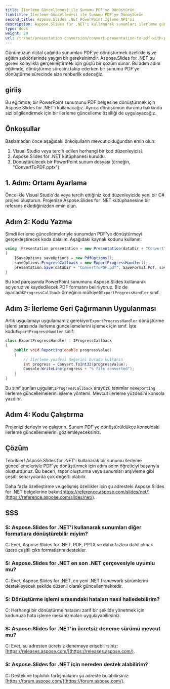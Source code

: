 ```yaml
---
title: İlerleme Güncellemesi ile Sunumu PDF'ye Dönüştürün
linktitle: İlerleme Güncellemesi ile Sunumu PDF'ye Dönüştürün
second_title: Aspose.Slides .NET PowerPoint İşleme API'si
description: Aspose.Slides for .NET'i kullanarak sunumları ilerleme güncellemeleriyle PDF'ye nasıl dönüştüreceğinizi öğrenin. Kaynak kodu içeren adım adım kılavuz.
type: docs
weight: 29
url: /tr/net/presentation-conversion/convert-presentation-to-pdf-with-progress-update/
---
```


Günümüzün dijital çağında sunumları PDF'ye dönüştürmek özellikle iş ve eğitim sektörlerinde yaygın bir gereksinimdir. Aspose.Slides for .NET bu görevi kolaylıkla gerçekleştirmek için güçlü bir çözüm sunar. Bu adım adım eğitimde, dönüştürme sürecini takip ederken bir sunumu PDF'ye dönüştürme sürecinde size rehberlik edeceğiz.

## giriiş

Bu eğitimde, bir PowerPoint sunumunu PDF belgesine dönüştürmek için Aspose.Slides for .NET'i kullanacağız. Ayrıca dönüşümün durumu hakkında sizi bilgilendirmek için bir ilerleme güncelleme özelliği de uygulayacağız.

## Önkoşullar

Başlamadan önce aşağıdaki önkoşulların mevcut olduğundan emin olun:

1. Visual Studio veya tercih edilen herhangi bir kod düzenleyicisi.
2. Aspose.Slides for .NET kütüphanesi kuruldu.
3. Dönüştürülecek bir PowerPoint sunum dosyası (örneğin, "ConvertToPDF.pptx").

## 1. Adım: Ortamı Ayarlama

Öncelikle Visual Studio'da veya tercih ettiğiniz kod düzenleyicide yeni bir C# projesi oluşturun. Projenize Aspose.Slides for .NET kütüphanesine bir referans eklediğinizden emin olun.

## Adım 2: Kodu Yazma

Şimdi ilerleme güncellemeleriyle sunumdan PDF'ye dönüştürmeyi gerçekleştirecek koda dalalım. Aşağıdaki kaynak kodunu kullanın:

```csharp
using (Presentation presentation = new Presentation(dataDir + "ConvertToPDF.pptx"))
{
    ISaveOptions saveOptions = new PdfOptions();
    saveOptions.ProgressCallback = new ExportProgressHandler();
    presentation.Save(dataDir + "ConvertToPDF.pdf", SaveFormat.Pdf, saveOptions);
}
```

 Bu kod parçasında PowerPoint sunumunu Aspose.Slides kullanarak açıyoruz ve kaydedilecek PDF formatını belirliyoruz. Biz de ayarladık`ProgressCallback` örneğinin mülkiyeti`ExportProgressHandler` sınıf.

## Adım 3: İlerleme Geri Çağırmanın Uygulanması

 Artık uygulamayı uygulamamız gerekiyor`ExportProgressHandler` dönüştürme işlemi sırasında ilerleme güncellemelerini işlemek için sınıf. İşte kodu`ExportProgressHandler` sınıf:

```csharp
class ExportProgressHandler : IProgressCallback
{
    public void Reporting(double progressValue)
    {
        // İlerleme yüzdesi değerini burada kullanın
        int progress = Convert.ToInt32(progressValue);
        Console.WriteLine(progress + "% file converted");
    }
}
```

 Bu sınıf şunları uygular:`IProgressCallback` arayüzü tanımlar ve`Reporting` ilerleme güncellemelerini işleme yöntemi. Mevcut ilerleme yüzdesini konsola yazdırır.

## Adım 4: Kodu Çalıştırma

Projenizi derleyin ve çalıştırın. Sunum PDF'ye dönüştürüldükçe konsoldaki ilerleme güncellemelerini gözlemleyeceksiniz.

## Çözüm

Tebrikler! Aspose.Slides for .NET'i kullanarak bir sunumu ilerleme güncellemeleriyle PDF'ye dönüştürmek için adım adım öğreticiyi başarıyla oluşturdunuz. Bu beceri, rapor oluşturma veya sunumları arşivleme gibi çeşitli senaryolarda çok değerli olabilir.

 Daha fazla özelleştirme ve gelişmiş özellikler için şu adresteki Aspose.Slides for .NET belgelerine bakın:[https://reference.aspose.com/slides/net/](https://reference.aspose.com/slides/net/).

## SSS

### S: Aspose.Slides for .NET'i kullanarak sunumları diğer formatlara dönüştürebilir miyim?
C: Evet, Aspose.Slides for .NET, PDF, PPTX ve daha fazlası dahil olmak üzere çeşitli çıktı formatlarını destekler.

### S: Aspose.Slides for .NET en son .NET çerçevesiyle uyumlu mu?
C: Evet, Aspose.Slides for .NET, en yeni .NET framework sürümlerini destekleyecek şekilde düzenli olarak güncellenmektedir.

### S: Dönüştürme işlemi sırasındaki hataları nasıl halledebilirim?
C: Herhangi bir dönüştürme hatasını zarif bir şekilde yönetmek için kodunuza hata işleme mekanizmaları uygulayabilirsiniz.

### S: Aspose.Slides for .NET'in ücretsiz deneme sürümü mevcut mu?
 C: Evet, şu adresten ücretsiz denemeye erişebilirsiniz:[https://releases.aspose.com/](https://releases.aspose.com/).

### S: Aspose.Slides for .NET için nereden destek alabilirim?
 C: Destek ve topluluk tartışmalarını şu adreste bulabilirsiniz:[https://forum.aspose.com/](https://forum.aspose.com/).